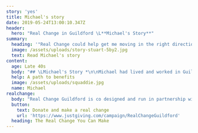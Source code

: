 ```yaml
---
story: 'yes'
title: Michael's story
date: 2019-05-24T13:00:10.347Z
header:
  hero: "Real Change in Guildford \L**Michael's Story**"
summary:
  heading: '"Real Change could help get me moving in the right direction"'
  image: /assets/uploads/story-stuart-5by2.jpg
  text: Read Michael's story
content:
  age: Late 40s
  body: "## \LMichael's Story *\n\nMichael had lived and worked in Guildford all his life. 2 years ago Michael, was made redundant from his job where he had been working for the past 18 months. previous to this Michael, worked in the same job for 15 years but left to further develop his career in engineering.  Michael, struggled to find alternative employment and slowly he felt his life spiral out of control. the only option available to Michael, was to access welfare benefits, however even this door closed on him as the ID he had, expired 6 months ago, and without correct ID, he was unable to claim. Michael had no money to renew his ID, he was using food banks regularly so he could feed himself whilst his debts continued to rise as he was unable to pay for utilities and other associated living costs. \n\nSadly, Michael eventually lost his home and ended up rough sleeping in Farnham, as he was too ashamed to rough sleep in Guildford. Michael’s self-esteem reduced day by day, he had no respect for himself and had lost hope that his situation would ever change. Things became too much for Michael and after a failed attempt to take his life, he was finally picked up by the mental health team and diagnosed with severe depression and anxiety. Michael was assigned a mental health worker who applied for funding from local charity’s  so that Michael’s ID can be renewed. Once completed, Michael was  referred to a local homeless hostel in Guildford which was the glimmer of hope he had been looking for so long!"
  help: A path to benefits
  image: /assets/uploads/squaddie.jpg
  name: Michael
realchange:
  body: "Real Change Guildford is co designed and run in partnership with experts by experience, like Michael. Real Change Guildford is a campaign to end homelessness in the borough by preventing homelessness in the first place. Michael’s homelessness could have been prevented for the sake of £100 to fund his ID applications for a new birth certificate and passport, this would have released his entitlement to welfare benefits and kept him going whilst he looked for new employment. Real Change Guildford is here to ensure no one becomes homeless for the sake of a few pounds and for those that are currently homeless, Real Change can support people to exit the streets through practical support, be it by providing rent in advance, white goods, or some respite to clear your head, some new shoes, a kettle, or even a  brand new bed!\n\nReal Change is a community approach owned by the community and committed to ending and preventing homeless, there’s so much we can do to help, your little change and make a big change, a real change for Guildford. \r\n\n\r\n\nHelp us to save lives by changing lives, come and get involved!"
  button:
    text: Donate and make a real change
    url: 'https://www.justgiving.com/campaign/RealChangeGuildford'
  heading: The Real Change You Can Make
---
```


